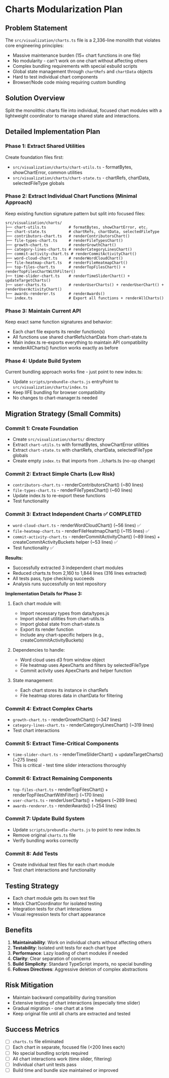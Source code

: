 # Charts Modularization Plan

## Problem Statement

The `src/visualization/charts.ts` file is a 2,336-line monolith that violates core engineering principles:
- Massive maintenance burden (15+ chart functions in one file)
- No modularity - can't work on one chart without affecting others
- Complex bundling requirements with special esbuild scripts
- Global state management through `chartRefs` and `chartData` objects
- Hard to test individual chart components
- Browser/Node code mixing requiring custom bundling

## Solution Overview

Split the monolithic charts file into individual, focused chart modules with a lightweight coordinator to manage shared state and interactions.

## Detailed Implementation Plan

### Phase 1: Extract Shared Utilities

Create foundation files first:
- `src/visualization/charts/chart-utils.ts` - formatBytes, showChartError, common utilities
- `src/visualization/charts/chart-state.ts` - chartRefs, chartData, selectedFileType globals

### Phase 2: Extract Individual Chart Functions (Minimal Approach)

Keep existing function signature pattern but split into focused files:

```
src/visualization/charts/
├── chart-utils.ts          # formatBytes, showChartError, etc.
├── chart-state.ts          # chartRefs, chartData, selectedFileType
├── contributors-chart.ts   # renderContributorsChart() 
├── file-types-chart.ts     # renderFileTypesChart()
├── growth-chart.ts         # renderGrowthChart()
├── category-lines-chart.ts # renderCategoryLinesChart()
├── commit-activity-chart.ts # renderCommitActivityChart()
├── word-cloud-chart.ts     # renderWordCloudChart()
├── file-heatmap-chart.ts   # renderFileHeatmapChart()
├── top-files-chart.ts      # renderTopFilesChart() + renderTopFilesChartWithFilter()
├── time-slider-chart.ts    # renderTimeSliderChart() + updateTargetCharts()
├── user-charts.ts          # renderUserCharts() + renderUserChart() + renderUserActivityChart()
├── awards-renderer.ts      # renderAwards()
└── index.ts                # Export all functions + renderAllCharts()
```

### Phase 3: Maintain Current API

Keep exact same function signatures and behavior:
- Each chart file exports its render function(s)
- All functions use shared chartRefs/chartData from chart-state.ts
- Main index.ts re-exports everything to maintain API compatibility
- renderAllCharts() function works exactly as before

### Phase 4: Update Build System

Current bundling approach works fine - just point to new index.ts:
- Update `scripts/prebundle-charts.js` entryPoint to `src/visualization/charts/index.ts`
- Keep IIFE bundling for browser compatibility
- No changes to chart-manager.ts needed

## Migration Strategy (Small Commits)

### Commit 1: Create Foundation
- Create `src/visualization/charts/` directory
- Extract `chart-utils.ts` with formatBytes, showChartError utilities
- Extract `chart-state.ts` with chartRefs, chartData, selectedFileType globals
- Create empty `index.ts` that imports from ../charts.ts (no-op change)

### Commit 2: Extract Simple Charts (Low Risk)
- `contributors-chart.ts` - renderContributorsChart() (~80 lines)
- `file-types-chart.ts` - renderFileTypesChart() (~60 lines) 
- Update index.ts to re-export these functions
- Test functionality

### Commit 3: Extract Independent Charts ✅ COMPLETED
- `word-cloud-chart.ts` - renderWordCloudChart() (~56 lines) ✅
- `file-heatmap-chart.ts` - renderFileHeatmapChart() (~115 lines) ✅
- `commit-activity-chart.ts` - renderCommitActivityChart() (~89 lines) + createCommitActivityBuckets helper (~53 lines) ✅
- Test functionality ✅

**Results:**
- Successfully extracted 3 independent chart modules
- Reduced charts.ts from 2,160 to 1,844 lines (316 lines extracted)
- All tests pass, type checking succeeds
- Analysis runs successfully on test repository

**Implementation Details for Phase 3:**
1. Each chart module will:
   - Import necessary types from data/types.js
   - Import shared utilities from chart-utils.ts
   - Import global state from chart-state.ts
   - Export its render function
   - Include any chart-specific helpers (e.g., createCommitActivityBuckets)

2. Dependencies to handle:
   - Word cloud uses d3 from window object
   - File heatmap uses ApexCharts and filters by selectedFileType
   - Commit activity uses ApexCharts and helper function

3. State management:
   - Each chart stores its instance in chartRefs
   - File heatmap stores data in chartData for filtering

### Commit 4: Extract Complex Charts
- `growth-chart.ts` - renderGrowthChart() (~347 lines)
- `category-lines-chart.ts` - renderCategoryLinesChart() (~319 lines)
- Test chart interactions

### Commit 5: Extract Time-Critical Components
- `time-slider-chart.ts` - renderTimeSliderChart() + updateTargetCharts() (~275 lines)
- This is critical - test time slider interactions thoroughly

### Commit 6: Extract Remaining Components
- `top-files-chart.ts` - renderTopFilesChart() + renderTopFilesChartWithFilter() (~170 lines)
- `user-charts.ts` - renderUserCharts() + helpers (~289 lines)
- `awards-renderer.ts` - renderAwards() (~254 lines)

### Commit 7: Update Build System
- Update `scripts/prebundle-charts.js` to point to new index.ts
- Remove original `charts.ts` file
- Verify bundling works correctly

### Commit 8: Add Tests
- Create individual test files for each chart module
- Test chart interactions and functionality

## Testing Strategy

- Each chart module gets its own test file
- Mock ChartCoordinator for isolated testing
- Integration tests for chart interactions
- Visual regression tests for chart appearance

## Benefits

1. **Maintainability**: Work on individual charts without affecting others
2. **Testability**: Isolated unit tests for each chart type
3. **Performance**: Lazy loading of chart modules if needed
4. **Clarity**: Clear separation of concerns
5. **Build Simplicity**: Standard TypeScript imports, no special bundling
6. **Follows Directives**: Aggressive deletion of complex abstractions

## Risk Mitigation

- Maintain backward compatibility during transition
- Extensive testing of chart interactions (especially time slider)
- Gradual migration - one chart at a time
- Keep original file until all charts are extracted and tested

## Success Metrics

- [ ] `charts.ts` file eliminated
- [ ] Each chart in separate, focused file (<200 lines each)
- [ ] No special bundling scripts required
- [ ] All chart interactions work (time slider, filtering)
- [ ] Individual chart unit tests pass
- [ ] Build time and bundle size maintained or improved